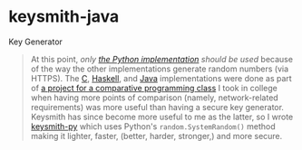 keysmith-java
=============
Key Generator

> At this point, _only [the Python implementation](//github.com/dmtucker/keysmith-py) should be used_ because of the way the other implementations generate random numbers (via HTTPS).
  The [C](//github.com/dmtucker/keysmith-c), [Haskell](//github.com/dmtucker/keysmith-hs), and [Java](//github.com/dmtucker/keysmith-java) implementations were done as part of [a project for a comparative programming class](//github.com/dmtucker/cs112) I took in college when having more points of comparison (namely, network-related requirements) was more useful than having a secure key generator.
  Keysmith has since become more useful to me as the latter, so I wrote [keysmith-py](//github.com/dmtucker/keysmith-py) which uses Python's `random.SystemRandom()` method making it lighter, faster, (better, harder, stronger,) and more secure.
